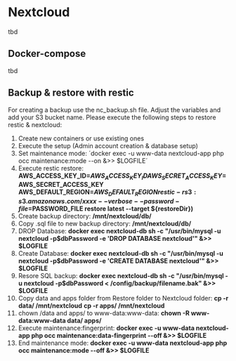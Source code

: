 # Nextcloud
tbd

## Docker-compose
tbd

## Backup & restore with restic
For creating a backup use the nc_backup.sh file. Adjust the variables and add your S3 bucket name.
Please execute the following steps to restore restic & nextcloud:

1. Create new containers or use existing ones
2. Execute the setup (Admin account creation & database setup) 
3. Set maintenance mode:
´docker exec -u www-data nextcloud-app php occ maintenance:mode --on &>> $LOGFILE´
4. Execute restic restore:
**AWS_ACCESS_KEY_ID=$AWS_ACCESS_KEY_ID AWS_SECRET_ACCESS_KEY=$AWS_SECRET_ACCESS_KEY AWS_DEFAULT_REGION=$AWS_DEFAULT_REGION restic -r s3:s3.amazonaws.com/xxxx --verbose --password-file=$PASSWORD_FILE restore latest --target ${restoreDir})**
5. Create backup directory:
**/mnt/nextcloud/db/**
6. Copy .sql file to new backup directory:
**/mnt/nextcloud/db/**
7. DROP Database:
**docker exec nextcloud-db sh -c "/usr/bin/mysql -u nextcloud -p$dbPassword -e 'DROP DATABASE nextcloud'" &>> $LOGFILE**
8. Create Database:
**docker exec nextcloud-db sh -c "/usr/bin/mysql -u nextcloud -p$dbPassword -e 'CREATE DATABASE nextcloud'" &>> $LOGFILE**
9. Resore SQL backup:
**docker exec nextcloud-db sh -c "/usr/bin/mysql -u nextcloud -p$dbPassword < /config/backup/filename.bak" &>> $LOGFILE**
10. Copy data and apps folder from Restore folder to Nextcloud folder:
**cp -r data/ /mnt/nextcloud**
**cp -r apps/ /mnt/nextcloud**
11. chown /data and apps/ to www-data:www-data:
**chown -R www-data:www-data data/ apps/**
12. Execute maintenance:fingerprint:
**docker exec -u www-data nextcloud-app php occ maintenance:data-fingerprint --off &>> $LOGFILE**
13. End maintenance mode:
**docker exec -u www-data nextcloud-app php occ maintenance:mode --off &>> $LOGFILE**
